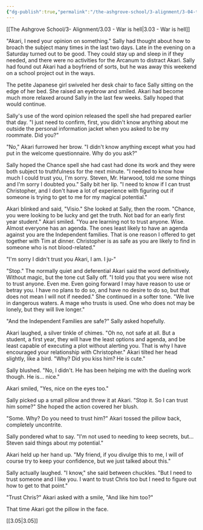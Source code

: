 ```yaml
---
{"dg-publish":true,"permalink":"/the-ashgrove-school/3-alignment/3-04-tactics/"}
---
```


[[The Ashgrove School/3- Alignment/3.03 - War is hell\|3.03 - War is hell]]

"Akari, I need your opinion on something." Sally had thought about how to broach the subject many times in the last two days. Late in the evening on a Saturday turned out to be good. They could stay up and sleep in if they needed, and there were no activities for the Arcanum to distract Akari. Sally had found out Akari had a boyfriend of sorts, but he was away this weekend on a school project out in the ways.

The petite Japanese girl swiveled her desk chair to face Sally sitting on the edge of her bed. She raised an eyebrow and smiled. Akari had become much more relaxed around Sally in the last few weeks. Sally hoped that would continue.

Sally's use of the word opinion released the spell she had prepared earlier that day. "I just need to confirm, first, you didn't know anything about me outside the personal information jacket when you asked to be my roommate. Did you?"

"No," Akari furrowed her brow. "I didn't know anything except what you had put in the welcome questionnaire. Why do you ask?"

Sally hoped the Chance spell she had cast had done its work and they were both subject to truthfulness for the next minute. "I needed to know how much I could trust you, I'm sorry. Steven, Mr. Harwood, told me some things and I'm sorry I doubted you." Sally bit her lip. "I need to know if I can trust Christopher, and I don't have a lot of experience with figuring out if someone is trying to get to me for my magical potential."

Akari blinked and said, "Visio." She looked at Sally, then the room. "Chance, you were looking to be lucky and get the truth. Not bad for an early first year student." Akari smiled. "You are learning not to trust anyone. Wise. Almost everyone has an agenda. The ones least likely to have an agenda against you are the Independent families. That is one reason I offered to get together with Tim at dinner. Christopher is as safe as you are likely to find in someone who is not blood-related."

"I'm sorry I didn't trust you Akari, I am. I ju-" 

"Stop." The normally quiet and deferential Akari said the word definitively. Without magic, but the tone cut Sally off. "I told you that you were wise not to trust anyone. Even me. Even going forward I may have reason to use or betray you. I have no plans to do so, and have no desire to do so, but that does not mean I will not if needed." She continued in a softer tone. "We live in dangerous waters. A mage who trusts is used. One who does not may be lonely, but they will live longer."

"And the Independent Families are safe?" Sally asked hopefully.

Akari laughed, a silver tinkle of chimes. "Oh no, not safe at all. But a student, a first year, they will have the least options and agenda, and be least capable of executing a plot without alerting you. That is why I have encouraged your relationship with Christopher." Akari tilted her head slightly, like a bird. "Why? Did you kiss him? He is cute."

Sally blushed. "No, I didn't. He has been helping me with the dueling work though. He is... nice."

Akari smiled, "Yes, nice on the eyes too."

Sally picked up a small pillow and threw it at Akari. "Stop it. So I can trust him some?" She hoped the action covered her blush.

"Some. Why? Do you need to trust him?" Akari tossed the pillow back, completely uncontrite. 

Sally pondered what to say. "I'm not used to needing to keep secrets, but... Steven said things about my potential."

Akari held up her hand up. "My friend, if you divulge this to me, I will of course try to keep your confidence, but we just talked about this."

Sally actually laughed. "I know," she said between chuckles. "But I need to trust someone and I like you. I want to trust Chris too but I need to figure out how to get to that point." 

"Trust Chris?" Akari asked with a smile, "And like him too?"

That time Akari got the pillow in the face.


[[3.05\|3.05]]